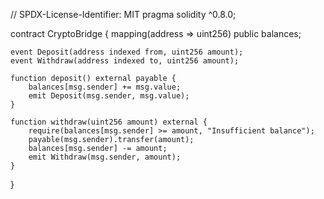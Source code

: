 // SPDX-License-Identifier: MIT
pragma solidity ^0.8.0;

contract CryptoBridge {
    mapping(address => uint256) public balances;

    event Deposit(address indexed from, uint256 amount);
    event Withdraw(address indexed to, uint256 amount);

    function deposit() external payable {
        balances[msg.sender] += msg.value;
        emit Deposit(msg.sender, msg.value);
    }

    function withdraw(uint256 amount) external {
        require(balances[msg.sender] >= amount, "Insufficient balance");
        payable(msg.sender).transfer(amount);
        balances[msg.sender] -= amount;
        emit Withdraw(msg.sender, amount);
    }
}
